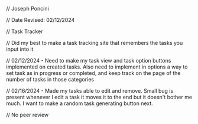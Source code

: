 // Joseph Poncini 

// Date Revised: 02/12/2024

// Task Tracker

// Did my best to make a task tracking site that remembers the tasks you input into it

// 02/12/2024 - Need to make my task view and task option buttons implemented on created tasks. Also need to implement in options a way to set task as in progress or completed, and keep track on the page of the number of tasks in those categories

// 02/16/2024 - Made my tasks able to edit and remove. Small bug is present whenever I edit a task it moves it to the end but it doesn't bother me much. I want to make a random task generating button next.

// No peer review